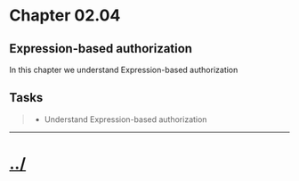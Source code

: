 # Chapter 02.04

## Expression-based authorization
In this chapter we understand Expression-based authorization

## Tasks

>* Understand Expression-based authorization


---

# [../](../README.md)
